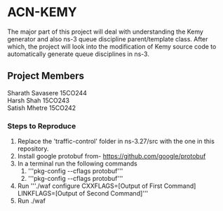 # ACN-KEMY

The major part of this project will deal with understanding the Kemy generator and also
ns-3 queue discipline parent/template class. After which, the project will look into the
modification of Kemy source code to automatically generate queue disciplines in ns-3.

## Project Members  
Sharath Savasere 15CO244  
Harsh Shah       15CO243  
Satish Mhetre    15CO242  


### Steps to Reproduce
1. Replace the 'traffic-control' folder in ns-3.27/src with the one in this repository.
2. Install google protobuf from- https://github.com/google/protobuf
3. In a terminal run the following commands 
	1. '''pkg-config --cflags protobuf''' 
	2. '''pkg-config --cflags protobuf'''
4. Run '''./waf configure CXXFLAGS=[Output of First Command] LINKFLAGS=[Output of Second Command]'''
5. Run ./waf